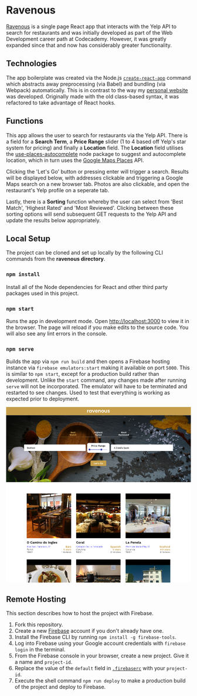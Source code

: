 # Ravenous

[Ravenous](https://www.lucasoconnell.net/ravenous) is a single page React app that interacts with the Yelp API to search for restaurants and was initially developed as part of the Web Development career path at Codecademy. However, it was greatly expanded since that and now has considerably greater functionality.


## Technologies

The app boilerplate was created via the Node.js [`create-react-app`](https://reactjs.org/docs/create-a-new-react-app.html#create-react-app) command which abstracts away preprocessing (via Babel) and bundling (via Webpack) automatically. This is in contrast to the way my [personal website](https://www.lucasoconnell.net/) was developed. Originally made with the old class-based syntax, it was refactored to take advantage of React hooks.


## Functions

This app allows the user to search for restaurants via the Yelp API. There is a field for a **Search Term**, a **Price Range** slider (1 to 4 based off Yelp's star system for pricing) and finally a **Location** field. The **Location** field utilises the [use-places-autocomplete](https://www.npmjs.com/package/use-places-autocomplete) node package to suggest and autocomplete location, which in turn uses the [Google Maps Places](https://developers.google.com/maps/documentation/javascript/places) API.

Clicking the 'Let's Go' button or pressing enter will trigger a search. Results will be displayed below, with addresses clickable and triggering a Google Maps search on a new browser tab. Photos are also clickable, and open the restaurant's Yelp profile on a seperate tab.

Lastly, there is a **Sorting** function whereby the user can select from 'Best Match', 'Highest Rated' and 'Most Reviewed'. Clicking between these sorting options will send subsequent GET requests to the Yelp API and update the results below appropriately.


## Local Setup

The project can be cloned and set up locally by the following CLI commands from the **ravenous directory**.

### `npm install`

Install all of the Node dependencies for React and other third party packages used in this project.

### `npm start`

Runs the app in development mode. Open [http://localhost:3000](http://localhost:3000) to view it in the browser. The page will reload if you make edits to the source code. You will also see any lint errors in the console.

### `npm serve`

Builds the app via `npm run build` and then opens a Firebase hosting instance via `firebase emulators:start` making it available on port `5000`. This is similar to `npm start`, except for a production build rather than development. Unlike the `start` command, any changes made after running `serve` will not be incorporated. The emulator will have to be terminated and restarted to see changes. Used to test that everything is working as expected prior to deployment.


![Ravenous Screenshot](./Ravenous%20Screenshot.png?raw=true)

## Remote Hosting

This section describes how to host the project with Firebase.

1. Fork this repository.
2. Create a new [Firebase](https://firebase.google.com/) account if you don't already have one.
3. Install the Firebase CLI by running `npm install -g firebase-tools`.
4. Log into Firebase using your Google account credentials with `firebase login` in the terminal.
5. From the Firebase console in your browser, create a new project. Give it a name and `project-id`.
6. Replace the value of the `default` field in [`.firebaserc`](https://github.com/Isoaxe/ravenous/blob/master/.firebaserc#L3) with your `project-id`.
7. Execute the shell command `npm run deploy` to make a production build of the project and deploy to Firebase.